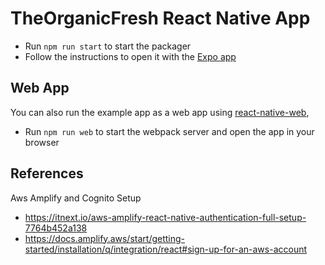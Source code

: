 # TheOrganicFresh React Native App


- Run `npm run start` to start the packager
- Follow the instructions to open it with the [Expo app](https://expo.io/)

## Web App

You can also run the example app as a web app using [react-native-web](https://github.com/necolas/react-native-web),

- Run `npm run web` to start the webpack server and open the app in your browser

## References 

Aws Amplify and Cognito Setup

- https://itnext.io/aws-amplify-react-native-authentication-full-setup-7764b452a138
- https://docs.amplify.aws/start/getting-started/installation/q/integration/react#sign-up-for-an-aws-account
